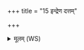 +++
title = "15 इन्द्रेण दत्तम्"

+++
<details><summary>मूलम् (WS)</summary>

इन्द्रेण दत्तं बलमासुराभ्यां शितङ्गैः तच्छाल्वतायै च तुभ्यम् ।  
तौ नुदेथा कण्वा अशिवा अजुष्टा अधा गृहाणां गृहपास्तमेषाम्॥ १५ ॥  
त्वमग्ने गृहपतिर्गृहाणां त्वं प्रजानां जनिता सुजातः ।  
त्वं नुदस्व कण्वा अशिवा अजुष्टाः सदान्वा निदधस्येताः पापीः ॥ १६ ॥
</details>